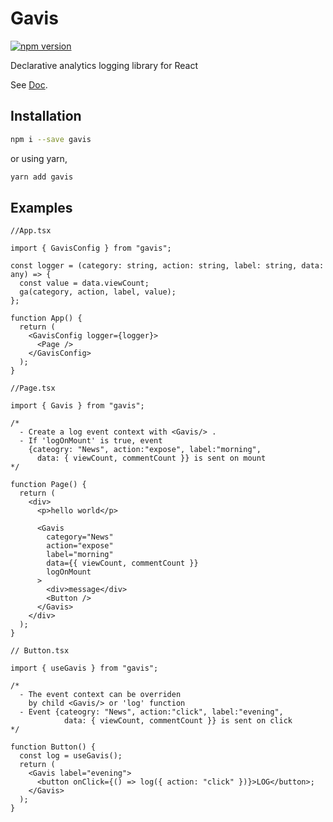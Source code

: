 # Gavis

[![npm version](https://badge.fury.io/js/gavis.svg)](https://badge.fury.io/js/gavis)

Declarative analytics logging library for React

See [Doc](https://jshan2017.gitbook.io/gavis/).

## Installation

```bash
npm i --save gavis
```

or using yarn,

```bash
yarn add gavis
```

## Examples

```tsx
//App.tsx

import { GavisConfig } from "gavis";

const logger = (category: string, action: string, label: string, data: any) => {
  const value = data.viewCount;
  ga(category, action, label, value);
};

function App() {
  return (
    <GavisConfig logger={logger}>
      <Page />
    </GavisConfig>
  );
}

//Page.tsx

import { Gavis } from "gavis";

/*
  - Create a log event context with <Gavis/> .
  - If 'logOnMount' is true, event
    {cateogry: "News", action:"expose", label:"morning",
      data: { viewCount, commentCount }} is sent on mount
*/

function Page() {
  return (
    <div>
      <p>hello world</p>

      <Gavis
        category="News"
        action="expose"
        label="morning"
        data={{ viewCount, commentCount }}
        logOnMount
      >
        <div>message</div>
        <Button />
      </Gavis>
    </div>
  );
}

// Button.tsx

import { useGavis } from "gavis";

/*
  - The event context can be overriden
    by child <Gavis/> or 'log' function
  - Event {cateogry: "News", action:"click", label:"evening",
            data: { viewCount, commentCount }} is sent on click
*/

function Button() {
  const log = useGavis();
  return (
    <Gavis label="evening">
      <button onClick={() => log({ action: "click" })}>LOG</button>;
    </Gavis>
  );
}
```
